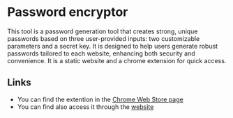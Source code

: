 # Password encryptor
This tool is a password generation tool that creates strong, unique passwords based on three user-provided inputs: two customizable parameters and a secret key. It is designed to help users generate robust passwords tailored to each website, enhancing both security and convenience. It is a static website and a chrome extension for quick access.

## Links
- You can find the extention in the [Chrome Web Store page](https://chromewebstore.google.com/detail/password-encryptor/dnkhokcbjomalffjhbfaaaajcckhdkaa)
- You can find also access it through the [website](https://my-password-encryptor.vercel.app)
